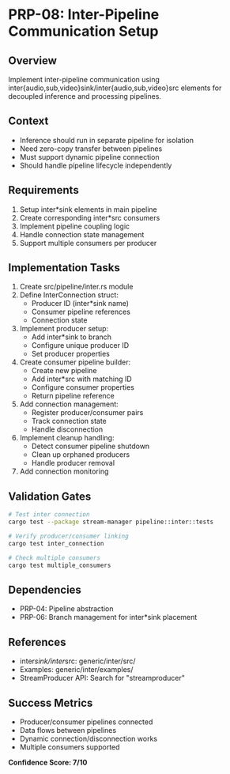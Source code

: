 # PRP-08: Inter-Pipeline Communication Setup

## Overview
Implement inter-pipeline communication using inter{audio,sub,video}sink/inter{audio,sub,video}src elements for decoupled inference and processing pipelines.

## Context
- Inference should run in separate pipeline for isolation
- Need zero-copy transfer between pipelines
- Must support dynamic pipeline connection
- Should handle pipeline lifecycle independently

## Requirements
1. Setup inter*sink elements in main pipeline
2. Create corresponding inter*src consumers
3. Implement pipeline coupling logic
4. Handle connection state management
5. Support multiple consumers per producer

## Implementation Tasks
1. Create src/pipeline/inter.rs module
2. Define InterConnection struct:
   - Producer ID (inter*sink name)
   - Consumer pipeline references
   - Connection state
3. Implement producer setup:
   - Add inter*sink to branch
   - Configure unique producer ID
   - Set producer properties
4. Create consumer pipeline builder:
   - Create new pipeline
   - Add inter*src with matching ID
   - Configure consumer properties
   - Return pipeline reference
5. Add connection management:
   - Register producer/consumer pairs
   - Track connection state
   - Handle disconnection
6. Implement cleanup handling:
   - Detect consumer pipeline shutdown
   - Clean up orphaned producers
   - Handle producer removal
7. Add connection monitoring

## Validation Gates
```bash
# Test inter connection
cargo test --package stream-manager pipeline::inter::tests

# Verify producer/consumer linking
cargo test inter_connection

# Check multiple consumers
cargo test multiple_consumers
```

## Dependencies
- PRP-04: Pipeline abstraction
- PRP-06: Branch management for inter*sink placement

## References
- inter*sink/inter*src: generic/inter/src/
- Examples: generic/inter/examples/
- StreamProducer API: Search for "streamproducer"

## Success Metrics
- Producer/consumer pipelines connected
- Data flows between pipelines
- Dynamic connection/disconnection works
- Multiple consumers supported

**Confidence Score: 7/10**
